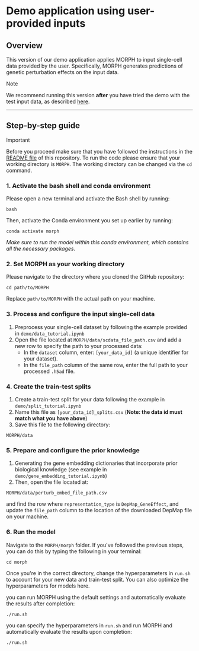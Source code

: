 # Demo application using user-provided inputs

## Overview

This version of our demo application applies MORPH to input single-cell data provided by the user. Specifically, MORPH generates predictions of genetic perturbation effects on the input data.

> [!NOTE]
> We recommend running this version **after** you have tried the demo with the test input data, as described [here](test_demo.md).

---

## Step-by-step guide

> [!IMPORTANT]
> Before you proceed make sure that you have followed the instructions in the [README file](README.md) of this repository.
> To run the code please ensure that your working directory is ``MORPH``. The working directory can be changed via the ``cd`` command.

### 1. Activate the bash shell and conda environment
Please open a new terminal and activate the Bash shell by running:
```
bash
```

Then, activate the Conda environment you set up earlier by running:
```
conda activate morph
```

*Make sure to run the model within this conda environment, which contains all the necessary packages.*

### 2. Set MORPH as your working directory
Please navigate to the directory where you cloned the GitHub repository:
```
cd path/to/MORPH
```
Replace `path/to/MORPH` with the actual path on your machine.

### 3. Process and configure the input single-cell data
1. Preprocess your single-cell dataset by following the example provided in `demo/data_tutorial.ipynb`
2. Open the file located at `MORPH/data/scdata_file_path.csv` and add a new row to specify the path to your processed data:
    - In the `dataset` column, enter: `[your_data_id]` (a unique identifier for your dataset).
    - In the `file_path` column of the same row, enter the full path to your processed `.h5ad` file.

### 4. Create the train-test splits
1. Create a train-test split for your data following the example in `demo/split_tutorial.ipynb` 
2. Name this file as `[your_data_id]_splits.csv` (**Note: the data id must match what you have above**)
3. Save this file to the following directory:
```
MORPH/data
```

### 5. Prepare and configure the prior knowledge
1.  Generating the gene embedding dictionaries that incorporate prior biological knowledge (see example in `demo/gene_embedding_tutorial.ipynb`)
2. Then, open the file located at:
```
MORPH/data/perturb_embed_file_path.csv
```
and find the row where `representation_type` is `DepMap_GeneEffect`, and update the `file_path` column to the location of the downloaded DepMap file on your machine.

### 6. Run the model
Navigate to the `MORPH/morph` folder. If you've followed the previous steps, you can do this by typing the following in your terminal:
```
cd morph
```

Once you're in the correct directory, change the hyperparameters in `run.sh` to account for your new data and train-test split. You can also optimize the hyperparameters for models here.

you can run MORPH using the default settings and automatically evaluate the results after completion:
```
./run.sh
```


you can specify the hyperparameters in `run.sh` and run MORPH and automatically evaluate the results upon completion:
```
./run.sh
```